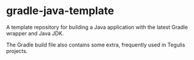 # gradle-java-template

A template repository for building a Java application with the latest Gradle wrapper and Java JDK.

The Gradle build file also contains some extra, frequently used in Tegulis projects.
